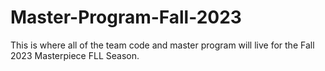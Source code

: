 # Master-Program-Fall-2023

This is where all of the team code and master program will live for the Fall 2023 Masterpiece FLL Season.
